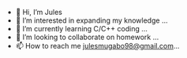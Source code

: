 - 👋 Hi, I’m Jules
- 👀 I’m interested in expanding my knowledge  ...
- 🌱 I’m currently learning C/C++ coding ...
- 💞️ I’m looking to collaborate on homework ...
- 📫 How to reach me julesmugabo98@gmail.com...

<!---
Julesrules98/Julesrules98 is a ✨ special ✨ repository because its `README.md` (this file) appears on your GitHub profile.
You can click the Preview link to take a look at your changes.
--->
